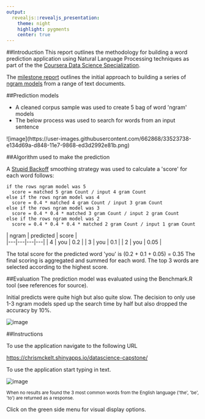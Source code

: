 ```yaml
---
output:
  revealjs::revealjs_presentation:
    theme: night
    highlight: pygments
    center: true
---
```


##Introduction
This report outlines the methodology for building a word prediction application using Natural Language Processing techniques as part of the the <a href="https://www.coursera.org/specializations/jhu-data-science">Coursera Data Science Specialization</a>.

The <a href="http://chrismckelt.github.io/r-course/10-capstone/milestone/milestone-report.html">milestone report</a> outlines the initial approach to building a series of <a href="https://en.wikipedia.org/wiki/N-gram">ngram models</a> from a range of text documents.

##Prediction models
<ul>
<li>A cleaned corpus sample was used to create 5 bag of word 'ngram' models</li>
<li>The below process was used to search for words from an input sentence</li>
</ul>
![image](https://user-images.githubusercontent.com/662868/33523738-e134d69a-d848-11e7-9868-ed3d2992e81b.png)
</p>

##Algorithm used to make the prediction
<p>
A <a href="http://www.aclweb.org/anthology/D07-1090.pdf">Stupid Backoff</a> smoothing strategy
was used to calculate a 'score' for each word follows:

    if the rows ngram model was 5
      score = matched 5 gram Count / input 4 gram Count
    else if the rows ngram model was 4
      score = 0.4 * matched 4 gram Count / input 3 gram Count
    else if the rows ngram model was 3
      score = 0.4 * 0.4 * matched 3 gram Count / input 2 gram Count
    else if the rows ngram model was 2
      score = 0.4 * 0.4 * 0.4 * matched 2 gram Count / input 1 gram Count

|   ngram | predicted   | score   |    
|---|---|---|---|
|  4 | you  |  0.2 |
|  3 | you  |  0.1 |
|  2 | you  |  0.05 |

The total score for the predicted word 'you' is (0.2 + 0.1 + 0.05) = 0.35
The final scoring is aggregated and summed for each word.  The top 3 words are selected according to the highest score.
</p>

##Evaluation
The prediction model was evaluated using the Benchmark.R tool (see references for source).

Initial predicts were quite high but also quite slow.  The decision to only use 1-3 ngram models sped up the search time by half but also dropped the accuracy by 10%. 

![image](https://user-images.githubusercontent.com/662868/33319651-68536484-d47a-11e7-9fdb-7e5f029235c6.png)

##Instructions

To use the application navigate to the following URL
 
 <a href="https://chrismckelt.shinyapps.io/datascience-capstone/">https://chrismckelt.shinyapps.io/datascience-capstone/ </a>

To use the application start typing in text.

![image](https://user-images.githubusercontent.com/662868/33580697-22e67850-d989-11e7-857d-046f26af52c1.png)

<small>When no results are found the 3 most common words from the English language ('the', 'be', 'to') are returned as a response.</small>

Click on the green side menu for visual display options.
